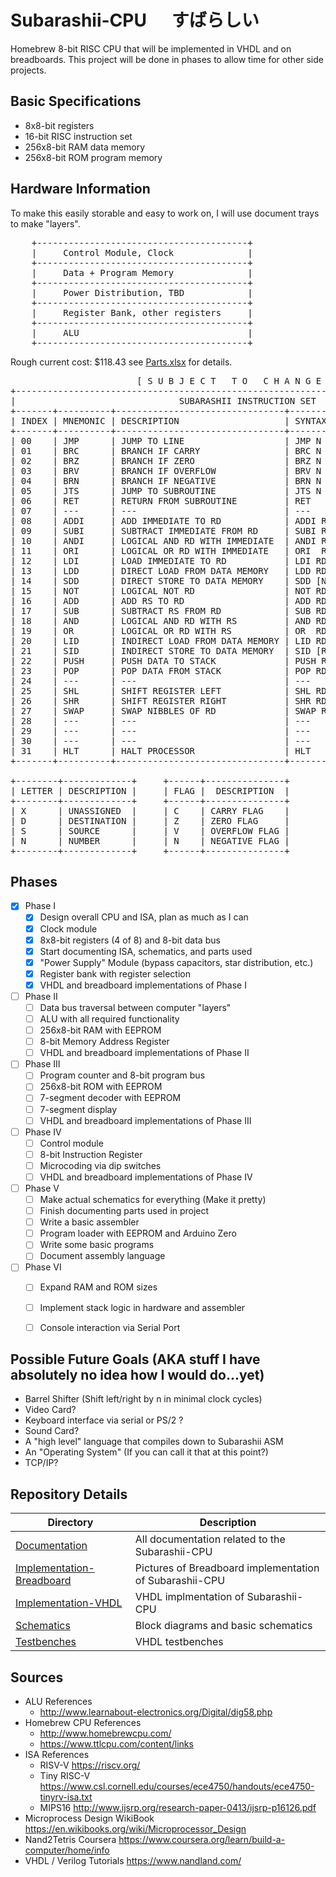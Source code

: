 # Subarashii-CPU  &nbsp;&nbsp;&nbsp;&nbsp; すばらしい


Homebrew 8-bit RISC CPU that will be implemented in VHDL and on breadboards. 
This project will be done in phases to allow time for other side projects.


## Basic Specifications
* 8x8-bit registers
* 16-bit RISC instruction set
* 256x8-bit RAM data memory
* 256x8-bit ROM program memory


## Hardware Information
To make this easily storable and easy to work on, I will use document trays to make "layers".
<pre>
    +----------------------------------------+
    |     Control Module, Clock              |
    +----------------------------------------+
    |     Data + Program Memory              |
    +----------------------------------------+
    |     Power Distribution, TBD            |
    +----------------------------------------+
    |     Register Bank, other registers     |
    +----------------------------------------+
    |     ALU                                |
    +----------------------------------------+
</pre>

Rough current cost: $118.43  see [Parts.xlsx](https://github.com/barrettotte/Subarashii-CPU/tree/master/Documentation) for details.



<pre>
                        [ S U B J E C T   T O   C H A N G E ]
+-----------------------------------------------------------------------------------------+
|                               SUBARASHII INSTRUCTION SET                                |
+-------+----------+--------------------------------+-------------+---------+-------------+
| INDEX | MNEMONIC | DESCRIPTION                    | SYNTAX      | OP CODE | PARAMETERS  |
+-------+----------+--------------------------------+-------------+---------+-------------+
| 00    | JMP      | JUMP TO LINE                   | JMP N       |   00000 | XXXNNNNNNNN |
| 01    | BRC      | BRANCH IF CARRY                | BRC N       |   00001 | XXXNNNNNNNN |
| 02    | BRZ      | BRANCH IF ZERO                 | BRZ N       |   00010 | XXXNNNNNNNN |
| 03    | BRV      | BRANCH IF OVERFLOW             | BRV N       |   00011 | XXXNNNNNNNN |
| 04    | BRN      | BRANCH IF NEGATIVE             | BRN N       |   00100 | XXXNNNNNNNN |
| 05    | JTS      | JUMP TO SUBROUTINE             | JTS N       |   00101 | XXXNNNNNNNN |
| 06    | RET      | RETURN FROM SUBROUTINE         | RET         |   00110 | XXXXXXXXXXX |
| 07    | ---      | ---                            | ---         |   00111 | ----------- |
| 08    | ADDI     | ADD IMMEDIATE TO RD            | ADDI RD,N   |   01000 | DDDNNNNNNNN | 
| 09    | SUBI     | SUBTRACT IMMEDIATE FROM RD     | SUBI RD,N   |   01001 | DDDNNNNNNNN |
| 10    | ANDI     | LOGICAL AND RD WITH IMMEDIATE  | ANDI RD,N   |   01010 | DDDNNNNNNNN |
| 11    | ORI      | LOGICAL OR RD WITH IMMEDIATE   | ORI  RD,N   |   01011 | DDDNNNNNNNN |
| 12    | LDI      | LOAD IMMEDIATE TO RD           | LDI RD,N    |   01100 | DDDNNNNNNNN |
| 13    | LDD      | DIRECT LOAD FROM DATA MEMORY   | LDD RD,[N]  |   01101 | DDDNNNNNNNN |
| 14    | SDD      | DIRECT STORE TO DATA MEMORY    | SDD [N],RD  |   01110 | DDDNNNNNNNN |
| 15    | NOT      | LOGICAL NOT RD                 | NOT RD      |   01111 | DDDXXXXXXXX |
| 16    | ADD      | ADD RS TO RD                   | ADD RD,RS   |   10000 | DDDSSSXXXXX |
| 17    | SUB      | SUBTRACT RS FROM RD            | SUB RD,RS   |   10001 | DDDSSSXXXXX |
| 18    | AND      | LOGICAL AND RD WITH RS         | AND RD,RS   |   10010 | DDDSSSXXXXX |
| 19    | OR       | LOGICAL OR RD WITH RS          | OR  RD,RS   |   10011 | DDDSSSXXXXX |
| 20    | LID      | INDIRECT LOAD FROM DATA MEMORY | LID RD,[RS] |   10100 | DDDSSSXXXXX |
| 21    | SID      | INDIRECT STORE TO DATA MEMORY  | SID [RD],RS |   10101 | DDDSSSXXXXX |
| 22    | PUSH     | PUSH DATA TO STACK             | PUSH RS     |   10110 | SSSXXXXXXXX |
| 23    | POP      | POP DATA FROM STACK            | POP RD      |   10111 | DDDXXXXXXXX |
| 24    | ---      | ---                            | ---         |   11000 | ----------- |
| 25    | SHL      | SHIFT REGISTER LEFT            | SHL RD      |   11001 | DDDXXXXXXXX |
| 26    | SHR      | SHIFT REGISTER RIGHT           | SHR RD      |   11010 | DDDXXXXXXXX |
| 27    | SWAP     | SWAP NIBBLES OF RD             | SWAP RD     |   11011 | DDDXXXXXXXX |
| 28    | ---      | ---                            | ---         |   11100 | ----------- |
| 29    | ---      | ---                            | ---         |   11101 | ----------- |
| 30    | ---      | ---                            | ---         |   11110 | ----------- |
| 31    | HLT      | HALT PROCESSOR                 | HLT         |   11111 | XXXXXXXXXXX |
+-------+----------+--------------------------------+-------------+---------+-------------+

+--------+-------------+     +------+---------------+
| LETTER | DESCRIPTION |     | FLAG |  DESCRIPTION  |
+--------+-------------+     +------+---------------+
| X      | UNASSIGNED  |     | C    | CARRY FLAG    |
| D      | DESTINATION |     | Z    | ZERO FLAG     |
| S      | SOURCE      |     | V    | OVERFLOW FLAG |
| N      | NUMBER      |     | N    | NEGATIVE FLAG |
+--------+-------------+     +------+---------------+
</pre>


## Phases
- [x] Phase I
  - [x] Design overall CPU and ISA, plan as much as I can
  - [x] Clock module
  - [x] 8x8-bit registers (4 of 8) and 8-bit data bus
  - [x] Start documenting ISA, schematics, and parts used
  - [x] "Power Supply" Module (bypass capacitors, star distribution, etc.)
  - [x] Register bank with register selection
  - [x] VHDL and breadboard implementations of Phase I
- [ ] Phase II
  - [ ] Data bus traversal between computer "layers"
  - [ ] ALU with all required functionality
  - [ ] 256x8-bit RAM with EEPROM
  - [ ] 8-bit Memory Address Register
  - [ ] VHDL and breadboard implementations of Phase II
- [ ] Phase III
  - [ ] Program counter and 8-bit program bus
  - [ ] 256x8-bit ROM with EEPROM
  - [ ] 7-segment decoder with EEPROM
  - [ ] 7-segment display
  - [ ] VHDL and breadboard implementations of Phase III
- [ ] Phase IV
  - [ ] Control module
  - [ ] 8-bit Instruction Register
  - [ ] Microcoding via dip switches
  - [ ] VHDL and breadboard implementations of Phase IV
- [ ] Phase V
  - [ ] Make actual schematics for everything (Make it pretty)
  - [ ] Finish documenting parts used in project
  - [ ] Write a basic assembler
  - [ ] Program loader with EEPROM and Arduino Zero
  - [ ] Write some basic programs
  - [ ] Document assembly language
- [ ] Phase VI
  - [ ] Expand RAM and ROM sizes
  - [ ] Implement stack logic in hardware and assembler
  - [ ] Console interaction via Serial Port


## Possible Future Goals (AKA stuff I have absolutely no idea how I would do...yet)
* Barrel Shifter (Shift left/right by n in minimal clock cycles)
* Video Card?
* Keyboard interface via serial or PS/2 ?
* Sound Card?
* A "high level" language that compiles down to Subarashii ASM
* An "Operating System" (If you can call it that at this point?)
* TCP/IP?


## Repository Details
| Directory            | Description                                               |
| -------------------- | --------------------------------------------------------- |
| [Documentation](https://github.com/barrettotte/Subarashii-CPU/tree/master/Documentation) | All documentation related to the Subarashii-CPU |
| [Implementation-Breadboard](https://github.com/barrettotte/Subarashii-CPU/tree/master/Implmentation-Breadboard) | Pictures of Breadboard implementation of Subarashii-CPU | 
| [Implementation-VHDL](https://github.com/barrettotte/Subarashii-CPU/tree/master/Implementation-VHDL) | VHDL implmentation of Subarashii-CPU |
| [Schematics](https://github.com/barrettotte/Subarashii-CPU/tree/master/Schematics) | Block diagrams and basic schematics |
| [Testbenches](https://github.com/barrettotte/Subarashii-CPU/tree/master/Testbenches) | VHDL testbenches |


## Sources
* ALU References
  * http://www.learnabout-electronics.org/Digital/dig58.php
* Homebrew CPU References
  * http://www.homebrewcpu.com/
  * https://www.ttlcpu.com/content/links
* ISA References
  * RISV-V https://riscv.org/
  * Tiny RISC-V https://www.csl.cornell.edu/courses/ece4750/handouts/ece4750-tinyrv-isa.txt
  * MIPS16 http://www.ijsrp.org/research-paper-0413/ijsrp-p16126.pdf
* Microprocess Design WikiBook https://en.wikibooks.org/wiki/Microprocessor_Design
* Nand2Tetris Coursera https://www.coursera.org/learn/build-a-computer/home/info
* VHDL / Verilog Tutorials https://www.nandland.com/
